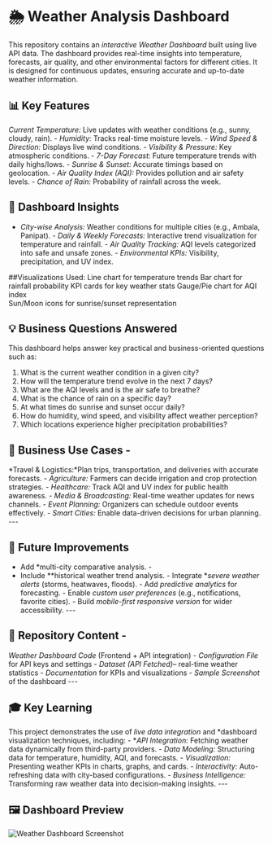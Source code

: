 # 🌦 Weather Analysis Dashboard 
This repository contains an *interactive Weather Dashboard* built using live API data. The dashboard provides real-time insights into temperature, forecasts, air quality, and other environmental factors for different cities. It is designed for continuous updates, ensuring accurate and up-to-date weather information. 

## 📊 Key Features 
*Current Temperature:* Live updates with weather conditions (e.g., sunny, cloudy, rain). - 
*Humidity:* Tracks real-time moisture levels. - 
*Wind Speed & Direction:* Displays live wind conditions. -
*Visibility & Pressure:* Key atmospheric conditions. - 
*7-Day Forecast:* Future temperature trends with daily highs/lows. - 
*Sunrise & Sunset:* Accurate timings based on geolocation. - 
*Air Quality Index (AQI):* Provides pollution and air safety levels. - 
*Chance of Rain:* Probability of rainfall across the week. 

## 📌 Dashboard Insights
- *City-wise Analysis:* Weather conditions for multiple cities (e.g., Ambala, Panipat). -
*Daily & Weekly Forecasts:* Interactive trend visualization for temperature and rainfall. -
*Air Quality Tracking:* AQI levels categorized into safe and unsafe zones. - *Environmental KPIs:* Visibility, precipitation, and UV index.

##Visualizations Used: 
 Line chart for temperature trends 
 Bar chart for rainfall probability 
 KPI cards for key weather stats
 Gauge/Pie chart for AQI index  
 Sun/Moon icons for sunrise/sunset representation

   ## 💡 Business Questions Answered
 This dashboard helps answer key practical and business-oriented questions such as:
  1. What is the current weather condition in a given city?
  2. How will the temperature trend evolve in the next 7 days?
  3. What are the AQI levels and is the air safe to breathe?
  4. What is the chance of rain on a specific day?
  5. At what times do sunrise and sunset occur daily?
  6. How do humidity, wind speed, and visibility affect weather perception?
  7. Which locations experience higher precipitation probabilities?

 ## 🏢 Business Use Cases - 
 *Travel & Logistics:*Plan trips, transportation, and deliveries with accurate forecasts. - 
 *Agriculture:* Farmers can decide irrigation and crop protection strategies. - 
 *Healthcare:* Track AQI and UV index for public health awareness. - 
 *Media & Broadcasting:* Real-time weather updates for news channels. - 
 *Event Planning:* Organizers can schedule outdoor events effectively. - 
 *Smart Cities:* Enable data-driven decisions for urban planning. ---
 
 ## 🔮 Future Improvements
 - Add *multi-city comparative analysis. -
 - Include **historical weather trend analysis. -
 Integrate **severe weather alerts* (storms, heatwaves, floods). -
 Add *predictive analytics* for forecasting. -
 Enable *custom user preferences* (e.g., notifications, favorite cities). - Build *mobile-first responsive version* for wider accessibility. ---

 ## 📂 Repository Content -
 *Weather Dashboard Code* (Frontend + API integration) -
 *Configuration File* for API keys and settings -
 *Dataset (API Fetched)*– real-time weather statistics - 
 *Documentation* for KPIs and visualizations - 
 *Sample Screenshot* of the dashboard ---
 
 ## 🎓 Key Learning 
 This project demonstrates the use of *live data integration* and *dashboard visualization techniques, including: - 
 **API Integration:* Fetching weather data dynamically from third-party providers. - 
 *Data Modeling:* Structuring data for temperature, humidity, AQI, and forecasts. - 
 *Visualization:* Presenting weather KPIs in charts, graphs, and cards. - 
 *Interactivity:* Auto-refreshing data with city-based configurations. - 
 *Business Intelligence:* Transforming raw weather data into decision-making insights. ---
 
 ## 🖼 Dashboard Preview 
 ![Weather Dashboard Screenshot](./Weather_Report.png) 
